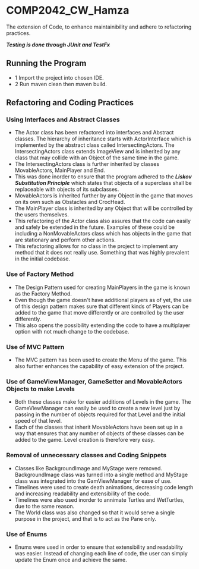 # COMP2042_CW_Hamza
The extension of Code, to enhance maintainibility and adhere to refactoring practices.

***Testing is done through JUnit and TestFx***

## Running the Program
- 1 Import the project into chosen IDE.
- 2 Run maven clean then maven build.

## Refactoring and Coding Practices
### Using Interfaces and Abstract Classes 
- The Actor class has been refactored into interfaces and Abstract classes. The hierarchy of inheritance starts with ActorInterface which is implemented by the abstract class called IntersectingActors. The IntersectingActors class extends ImageView and is inherited by any class that may collide with an Object of the same time in the game. 
- The IntersectingActors class is further inherited by classes MovableActors, MainPlayer and End. 
- This was done inorder to ensure that the program adhered to the ***Liskov Substitution Principle*** which states that objects of a superclass shall be replaceable with objects of its subclasses. 
- MovableActors is inherited further by any Object in the game that moves on its own such as Obstacles and CrocHead.
- The MainPlayer class is inherited by any Object that will be controlled by the users themselves.
- This refactoring of the Actor class also assures that the code can easily and safely be extended in the future. Examples of these could be including a NonMovableActors class which has objects in the game that are stationary and perform other actions.
- This refactoring allows for no class in the project to implement any method that it does not really use. Something that was highly prevalent in the initial codebase.

### Use of Factory Method
- The Design Pattern used for creating MainPlayers in the game is known as the Factory Method. 
- Even though the game doesn't have additional players as of yet, the use of this design pattern makes sure that different kinds of Players can be added to the game that move differently or are controlled by the user differently. 
- This also opens the possibility extending the code to have a multiplayer option with not much change to the codebase.

### Use of MVC Pattern
- The MVC pattern has been used to create the Menu of the game. This also further enhances the capability of easy extension of the project. 

### Use of GameViewManager, GameSetter and MovableActors Objects to make Levels
- Both these classes make for easier additions of Levels in the game. The GameViewManager can easily be used to create a new level just by passing in the number of objects required for that Level and the initial speed of that level. 
- Each of the classes that inherit MovableActors have been set up in a way that ensures that any number of objects of these classes can be added to the game. Level creation is therefore very easy.

### Removal of unnecessary classes and Coding Snippets
- Classes like BackgroundImage and MyStage were removed. BackgroundImage class was turned into a single method and MyStage class was integrated into the GamViewManager for ease of use.
- Timelines were used to create death animations, decreasing code length and increasing readability and extensibility of the code.
- Timelines were also used inorder to annimate Turtles and WetTurtles, due to the same reason.
- The World class was also changed so that it would serve a single purpose in the project, and that is to act as the Pane only.

### Use of Enums
- Enums were used in order to ensure that extensibility and readability was easier. Instead of changing each line of code, the user can simply update the Enum once and achieve the same.
